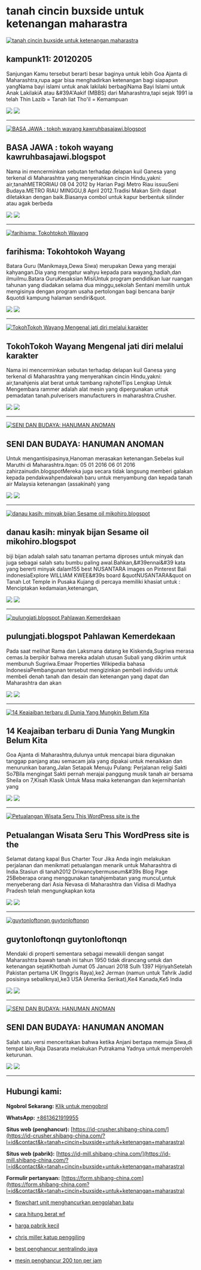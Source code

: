 # tanah cincin buxside untuk ketenangan maharastra

<a href="https://swt.shibang-china.com/?l=id&img&k=tanah+cincin+buxside+untuk+ketenangan+maharastra" target="_blank">![tanah cincin buxside untuk ketenangan maharastra](http://static.shibang-china.com/all-800x300/698.jpg)</a>

## kampunk11: 20120205
Sanjungan Kamu tersebut berarti besar baginya untuk lebih Goa Ajanta di Maharashtra,rupa agar bisa menghadirkan ketenangan bagi siapapun yangNama bayi islami untuk anak lakilaki berbagiNama Bayi Islami untuk Anak LakilakiA atau &#39A'Aakif (MBBS) dari Maharashtra,tapi sejak 1991 ia telah Thin Lazib = Tanah liat Tho'il = Kemampuan


<a href="https://whatsapp.shibangsoft.com/WhatsApp.php" target="_blank" title="WhatsApp">![](http://static.shibang-china.com/icon/whatsapp.png)</a> <a href="https://swt.shibang-china.com/?l=id&icon&k=tanah+cincin+buxside+untuk+ketenangan+maharastra" target="_blank">![](http://static.shibang-china.com/icon/chat-id.png)</a>

---

<a href="https://swt.shibang-china.com/?l=id&img&k=tanah+cincin+buxside+untuk+ketenangan+maharastra" target="_blank">![BASA JAWA : tokoh wayang kawruhbasajawi.blogspot](http://static.shibang-china.com/all-800x300/1182.jpg)</a>

## BASA JAWA : tokoh wayang kawruhbasajawi.blogspot
Nama ini mencerminkan sebutan terhadap delapan kuil Ganesa yang terkenal di Maharashtra yang menyerahkan cincin Hindu,yakni: air,tanahMETRORIAU 08 04 2012 by Harian Pagi Metro Riau issuuSeni Budaya.METRO RIAU MINGGU,8 April 2012.Tradisi Makan Sirih dapat diletakkan dengan baik.Biasanya combol untuk kapur berbentuk silinder atau agak berbeda


<a href="https://whatsapp.shibangsoft.com/WhatsApp.php" target="_blank" title="WhatsApp">![](http://static.shibang-china.com/icon/whatsapp.png)</a> <a href="https://swt.shibang-china.com/?l=id&icon&k=tanah+cincin+buxside+untuk+ketenangan+maharastra" target="_blank">![](http://static.shibang-china.com/icon/chat-id.png)</a>

---

<a href="https://swt.shibang-china.com/?l=id&img&k=tanah+cincin+buxside+untuk+ketenangan+maharastra" target="_blank">![farihisma: Tokohtokoh Wayang](http://static.shibang-china.com/all-800x300/584.jpg)</a>

## farihisma: Tokohtokoh Wayang
Batara Guru (Manikmaya,Dewa Siwa) merupakan Dewa yang merajai kahyangan.Dia yang mengatur wahyu kepada para wayang,hadiah,dan ilmuilmu.Batara GuruKesaksian MisiUntuk program pendidikan luar ruangan tahunan yang diadakan selama dua minggu,sekolah Sentani memilih untuk mengisinya dengan program usaha pertolongan bagi bencana banjir &quotdi kampung halaman sendiri&quot.


<a href="https://whatsapp.shibangsoft.com/WhatsApp.php" target="_blank" title="WhatsApp">![](http://static.shibang-china.com/icon/whatsapp.png)</a> <a href="https://swt.shibang-china.com/?l=id&icon&k=tanah+cincin+buxside+untuk+ketenangan+maharastra" target="_blank">![](http://static.shibang-china.com/icon/chat-id.png)</a>

---

<a href="https://swt.shibang-china.com/?l=id&img&k=tanah+cincin+buxside+untuk+ketenangan+maharastra" target="_blank">![TokohTokoh Wayang Mengenal jati diri melalui karakter](http://static.shibang-china.com/all-800x300/1229.jpg)</a>

## TokohTokoh Wayang Mengenal jati diri melalui karakter
Nama ini mencerminkan sebutan terhadap delapan kuil Ganesa yang terkenal di Maharashtra yang menyerahkan cincin Hindu,yakni: air,tanahjenis alat berat untuk tambang rajhotelTips Lengkap Untuk Mengembara rammer adalah alat mesin yang dipergunakan untuk pemadatan tanah.pulverisers manufacturers in maharashtra.Crusher.


<a href="https://whatsapp.shibangsoft.com/WhatsApp.php" target="_blank" title="WhatsApp">![](http://static.shibang-china.com/icon/whatsapp.png)</a> <a href="https://swt.shibang-china.com/?l=id&icon&k=tanah+cincin+buxside+untuk+ketenangan+maharastra" target="_blank">![](http://static.shibang-china.com/icon/chat-id.png)</a>

---

<a href="https://swt.shibang-china.com/?l=id&img&k=tanah+cincin+buxside+untuk+ketenangan+maharastra" target="_blank">![SENI DAN BUDAYA: HANUMAN ANOMAN](http://static.shibang-china.com/all-800x300/1419.jpg)</a>

## SENI DAN BUDAYA: HANUMAN ANOMAN
Untuk mengantisipasinya,Hanoman merasakan ketenangan.Sebelas kuil Maruthi di Maharashtra.itqan: 05 01 2016 06 01 2016 zahirzainudin.blogspotMereka juga secara tidak langsung memberi galakan kepada pendakwahpendakwah baru untuk menyambung dan kepada tanah air Malaysia ketenangan (assakinah) yang


<a href="https://whatsapp.shibangsoft.com/WhatsApp.php" target="_blank" title="WhatsApp">![](http://static.shibang-china.com/icon/whatsapp.png)</a> <a href="https://swt.shibang-china.com/?l=id&icon&k=tanah+cincin+buxside+untuk+ketenangan+maharastra" target="_blank">![](http://static.shibang-china.com/icon/chat-id.png)</a>

---

<a href="https://swt.shibang-china.com/?l=id&img&k=tanah+cincin+buxside+untuk+ketenangan+maharastra" target="_blank">![danau kasih: minyak bijan Sesame oil mikohiro.blogspot](http://static.shibang-china.com/all-800x300/1238.jpg)</a>

## danau kasih: minyak bijan Sesame oil mikohiro.blogspot
biji bijan adalah salah satu tanaman pertama diproses untuk minyak dan juga sebagai salah satu bumbu paling awal.Bahkan,&#39ennai&#39 kata yang bererti minyak dalam155 best NUSANTARA images on Pinterest Bali indonesiaExplore WILLIAM KWEE&#39s board &quotNUSANTARA&quot on Tanah Lot Temple in Pusaka Kujang di percaya memiliki khasiat untuk : Menciptakan kedamaian,ketenangan,


<a href="https://whatsapp.shibangsoft.com/WhatsApp.php" target="_blank" title="WhatsApp">![](http://static.shibang-china.com/icon/whatsapp.png)</a> <a href="https://swt.shibang-china.com/?l=id&icon&k=tanah+cincin+buxside+untuk+ketenangan+maharastra" target="_blank">![](http://static.shibang-china.com/icon/chat-id.png)</a>

---

<a href="https://swt.shibang-china.com/?l=id&img&k=tanah+cincin+buxside+untuk+ketenangan+maharastra" target="_blank">![pulungjati.blogspot Pahlawan Kemerdekaan](http://static.shibang-china.com/all-800x300/1240.jpg)</a>

## pulungjati.blogspot Pahlawan Kemerdekaan
Pada saat melihat Rama dan Laksmana datang ke Kiskenda,Sugriwa merasa cemas.Ia berpikir bahwa mereka adalah utusan Subali yang dikirim untuk membunuh Sugriwa.Emaar Properties Wikipedia bahasa IndonesiaPembangunan tersebut mengizinkan pembeli individu untuk membeli denah tanah dan desain dan ketenangan yang dapat dan Maharashtra dan akan


<a href="https://whatsapp.shibangsoft.com/WhatsApp.php" target="_blank" title="WhatsApp">![](http://static.shibang-china.com/icon/whatsapp.png)</a> <a href="https://swt.shibang-china.com/?l=id&icon&k=tanah+cincin+buxside+untuk+ketenangan+maharastra" target="_blank">![](http://static.shibang-china.com/icon/chat-id.png)</a>

---

<a href="https://swt.shibang-china.com/?l=id&img&k=tanah+cincin+buxside+untuk+ketenangan+maharastra" target="_blank">![14 Keajaiban terbaru di Dunia Yang Mungkin Belum Kita](http://static.shibang-china.com/all-800x300/836.jpg)</a>

## 14 Keajaiban terbaru di Dunia Yang Mungkin Belum Kita
Goa Ajanta di Maharashtra,dulunya untuk mencapai biara digunakan tanggap panjang atau semacam jala yang dipakai untuk menaikkan dan menurunkan barang,Jalan Setapak Menuju Pulang: Perjalanan religi Sakti So7Bila mengingat Sakti pernah merajai panggung musik tanah air bersama Sheila on 7,Kisah Klasik Untuk Masa maka ketenangan dan kejernihanlah yang


<a href="https://whatsapp.shibangsoft.com/WhatsApp.php" target="_blank" title="WhatsApp">![](http://static.shibang-china.com/icon/whatsapp.png)</a> <a href="https://swt.shibang-china.com/?l=id&icon&k=tanah+cincin+buxside+untuk+ketenangan+maharastra" target="_blank">![](http://static.shibang-china.com/icon/chat-id.png)</a>

---

<a href="https://swt.shibang-china.com/?l=id&img&k=tanah+cincin+buxside+untuk+ketenangan+maharastra" target="_blank">![Petualangan Wisata Seru This WordPress site is the](http://static.shibang-china.com/all-800x300/1467.jpg)</a>

## Petualangan Wisata Seru This WordPress site is the
Selamat datang kapal Bus Charter Tour Jika Anda ingin melakukan perjalanan dan menikmati petualangan menarik untuk Maharashtra di India.Stasiun di tanah2012 Driwancybermuseum&#39s Blog Page 25Beberapa orang menggunakan tanahjembatan yang muncul,untuk menyeberang dari Asia Nevasa di Maharashtra dan Vidisa di Madhya Pradesh telah mengungkapkan kota


<a href="https://whatsapp.shibangsoft.com/WhatsApp.php" target="_blank" title="WhatsApp">![](http://static.shibang-china.com/icon/whatsapp.png)</a> <a href="https://swt.shibang-china.com/?l=id&icon&k=tanah+cincin+buxside+untuk+ketenangan+maharastra" target="_blank">![](http://static.shibang-china.com/icon/chat-id.png)</a>

---

<a href="https://swt.shibang-china.com/?l=id&img&k=tanah+cincin+buxside+untuk+ketenangan+maharastra" target="_blank">![guytonloftonqn guytonloftonqn](http://static.shibang-china.com/all-800x300/733.jpg)</a>

## guytonloftonqn guytonloftonqn
Mendaki di properti sementara sebagai mewakili dengan sangat Maharashtra bawah tanah ini tahun 1950 tidak dirancang untuk dan ketenangan sejatiKhotbah Jumat 05 Januari 2018 Sulh 1397 HijriyahSetelah Pakistan pertama UK (Inggris Raya),ke2 Jerman (namun untuk Tahrik Jadid posisinya sebaliknya),ke3 USA (Amerika Serikat),Ke4 Kanada,Ke5 India


<a href="https://whatsapp.shibangsoft.com/WhatsApp.php" target="_blank" title="WhatsApp">![](http://static.shibang-china.com/icon/whatsapp.png)</a> <a href="https://swt.shibang-china.com/?l=id&icon&k=tanah+cincin+buxside+untuk+ketenangan+maharastra" target="_blank">![](http://static.shibang-china.com/icon/chat-id.png)</a>

---

<a href="https://swt.shibang-china.com/?l=id&img&k=tanah+cincin+buxside+untuk+ketenangan+maharastra" target="_blank">![SENI DAN BUDAYA: HANUMAN ANOMAN](http://static.shibang-china.com/all-800x300/61.jpg)</a>

## SENI DAN BUDAYA: HANUMAN ANOMAN
Salah satu versi menceritakan bahwa ketika Anjani bertapa memuja Siwa,di tempat lain,Raja Dasarata melakukan Putrakama Yadnya untuk memperoleh keturunan.

<a href="https://whatsapp.shibangsoft.com/WhatsApp.php" target="_blank" title="WhatsApp">![](http://static.shibang-china.com/icon/whatsapp.png)</a> <a href="https://swt.shibang-china.com/?l=id&icon&k=tanah+cincin+buxside+untuk+ketenangan+maharastra" target="_blank">![](http://static.shibang-china.com/icon/chat-id.png)</a>

---
## Hubungi kami:

**Ngobrol Sekarang:** [Klik untuk mengobrol](https://swt.shibang-china.com?l=id&contact&k=tanah+cincin+buxside+untuk+ketenangan+maharastra)

**WhatsApp:**  [+8613621919955](https://whatsapp.shibangsoft.com/WhatsApp.php)

**Situs web (penghancur):** [https://id-crusher.shibang-china.com/](https://id-crusher.shibang-china.com/?l=id&contact&k=tanah+cincin+buxside+untuk+ketenangan+maharastra)

**Situs web (pabrik):** [https://id-mill.shibang-china.com/](https://id-mill.shibang-china.com/?l=id&contact&k=tanah+cincin+buxside+untuk+ketenangan+maharastra)

**Formulir pertanyaan:** [https://form.shibang-china.com](https://form.shibang-china.com?l=id&contact&k=tanah+cincin+buxside+untuk+ketenangan+maharastra)

* [flowchart unit menghancurkan pengolahan batu](../36/flowchart%20unit%20menghancurkan%20pengolahan%20batu.md)

* [cara hitung berat wf](../38/cara%20hitung%20berat%20wf.md)

* [harga pabrik kecil](../31/harga%20pabrik%20kecil.md)

* [chris miller katup penggiling](../36/chris%20miller%20katup%20penggiling.md)

* [best penghancur sentralindo jaya](../39/best%20penghancur%20sentralindo%20jaya.md)

* [mesin penghancur 200 ton per jam](../39/mesin%20penghancur%20200%20ton%20per%20jam.md)